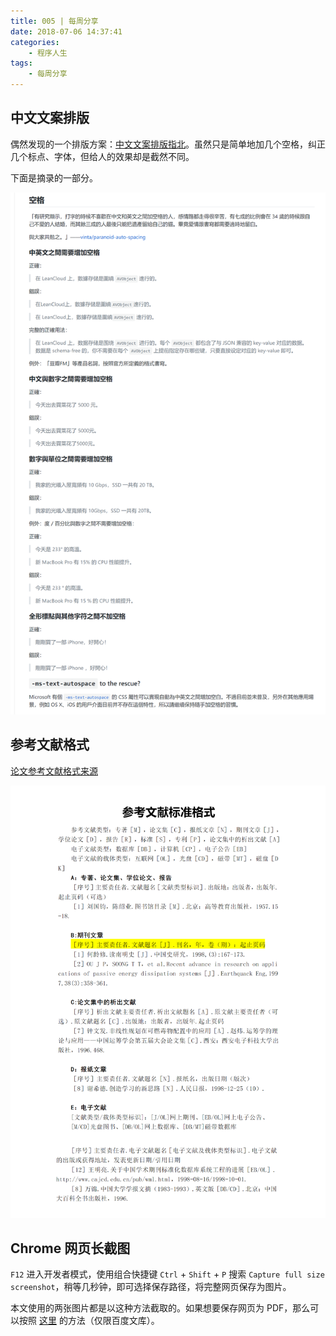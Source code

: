 ```yaml
---
title: 005 | 每周分享
date: 2018-07-06 14:37:41
categories:
	- 程序人生
tags:
	- 每周分享
---
```


## 中文文案排版

偶然发现的一个排版方案：[中文文案排版指北](https://github.com/sparanoid/chinese-copywriting-guidelines)。虽然只是简单地加几个空格，纠正几个标点、字体，但给人的效果却是截然不同。

下面是摘录的一部分。

<!-- more -->

![空格](005-每周分享/空格.png)

## 参考文献格式

[论文参考文献格式来源](https://wenku.baidu.com/view/6954e68583d049649b665840.html)

![参考文献](005-每周分享/参考文献.png)

## Chrome 网页长截图

`F12` 进入开发者模式，使用组合快捷键 `Ctrl` + `Shift` + `P` 搜索 `Capture full size screenshot`，稍等几秒钟，即可选择保存路径，将完整网页保存为图片。

本文使用的两张图片都是以这种方法截取的。如果想要保存网页为 PDF，那么可以按照 [这里](https://cwwang15.github.io/2018/06/22/%E6%AF%8F%E5%91%A8%E5%88%86%E4%BA%AB%E7%AC%AC%E4%B8%89%E6%9C%9F/) 的方法（仅限百度文库）。